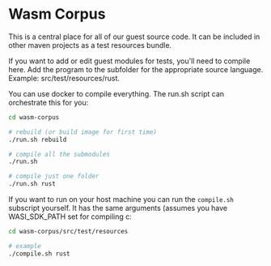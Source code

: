 # Wasm Corpus


This is a central place for all of our guest source code. It can be included in other maven projects as a test
resources bundle.

If you want to add or edit guest modules for tests, you'll need to compile here. Add the program to the subfolder
for the appropriate source language. Example: src/test/resources/rust.

You can use docker to compile everything. The run.sh script can orchestrate this for you:

```bash
cd wasm-corpus

# rebuild (or build image for first time)
./run.sh rebuild

# compile all the submodules
./run.sh

# compile just one folder
./run.sh rust
```


If you want to run on your host machine you can run the `compile.sh` subscript yourself.
It has the same arguments (assumes you have WASI_SDK_PATH set for compiling c:

```bash
cd wasm-corpus/src/test/resources

# example
./compile.sh rust
```
